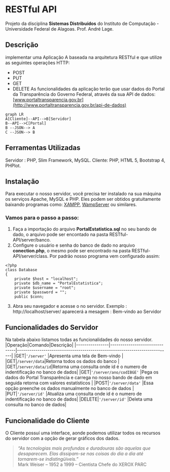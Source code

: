 # RESTful API

Projeto da disciplina **Sistemas Distribuídos** do Instituto de Computação - Universidade Federal de Alagoas. Prof. André Lage.


## Descrição

implementar uma Aplicação A baseada na arquitetura RESTful e que utilize as seguintes operações HTTP:
- POST
- PUT
- GET
- DELETE
As funcionalidades da aplicação terão que usar dados do Portal da Transparência do Governo Federal, através da sua API de dados: 
[www.portaltransparencia.gov.br](http://www.portaltransparencia.gov.br/api-de-dados)
```mermaid
graph LR
A[Cliente]--API-->B[Servidor]
B--API-->C[Portal]
B --JSON--> A
C --JSON--> B
```

## Ferramentas Utilizadas

Servidor : PHP, Slim Framework, MySQL.
Cliente: PHP, HTML 5, Bootstrap 4, PHPlot.

## Instalação

Para executar o nosso servidor, você precisa ter instalado na sua máquina os serviços Apache, MySQL e PHP. Eles podem ser obtidos gratuitamente baixando programas como: [XAMPP](https://www.apachefriends.org/pt_br/download.html), [WampServer](http://www.wampserver.com/en/) ou similares.

### Vamos para o passo a passo:
1. Faça a importação do arquivo **PortalEstatistica.sql** no seu bando de dado, o arquivo pode ser encontado na pasta RESTful-API/server/banco.
2. Configure o usuário e senha do banco de dado no arquivo **conection.php**, o mesmo pode ser encontrado na pasta RESTful-API/server/class. Por padrão nosso programa vem configurado assim: 
~~~~
<?php
class Database
{
    private $host = "localhost";
    private $db_name = "PortalEstatistica";
    private $username = "root";
    private $password = "";
    public $conn;
~~~~
3. Abra seu navegador e acesse o no servidor. 
Exemplo : http://localhost/server/
aparecerá a mesagem : Bem-vindo ao Servidor

## Funcionalidades do Servidor
Na tabela abaixo listamos todas as funcionalidades do nosso servidor.
|Operação|Comando|Descrição|
|----------------|-------------------------------|---------------------------------------------------------------------------|
|GET|`'/server'`   |Apresenta uma tela de Bem-vindo     |
|GET|`/server/data`|Retorna todos os dados do banco            |
|GET|`/server/data/id`|Retorna uma consulta onde id é o numero de indentificação no banco de dados|
|GET|`'/server/ano/codIBGE'`   |Pega os dados do Portal Transparência e carrega no nosso bando de dado em seguida retorna com valores estatísticos     |
|POST|`'/server/data'`   |Essa opção preenche os dados manualmente no banco de dados     |
|PUT|`'/server/id'`   |Atualiza uma consulta onde id é o numero de indentificação no banco de dados|
|DELETE|`'/server/id'`   |Deleta uma consulta no banco de dados|

## Funcionalidade do Cliente

O Cliente possuí uma interface, aonde podemos utilizar todos os recursos do servidor com a opção de gerar gráficos dos dados.

> _“As tecnologias mais profundas e duradouras são aquelas que desaparecem. Elas dissipam-se nas coisas do dia a dia até tornarem-se indistingüíveis.”_  
Mark Weiser – 1952 a 1999 – Cientista Chefe do XEROX PARC
